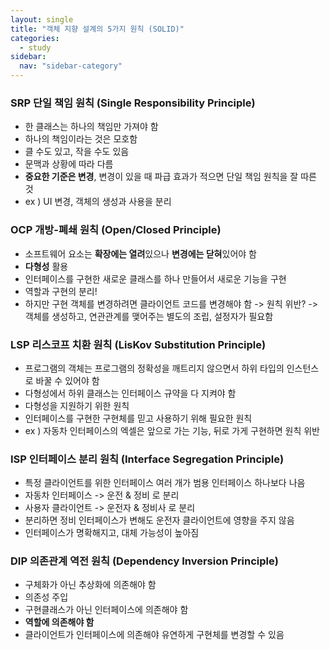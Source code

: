 ```yaml
---
layout: single
title: "객체 지향 설계의 5가지 원칙 (SOLID)"
categories:
  - study
sidebar:
  nav: "sidebar-category"
---
```


### SRP 단일 책임 원칙 (Single Responsibility Principle)
- 한 클래스는 하나의 책임만 가져야 함
- 하나의 책임이라는 것은 모호함 
- 클 수도 있고, 작을 수도 있음
- 문맥과 상황에 따라 다름
- **중요한 기준은 변경**, 변경이 있을 때 파급 효과가 적으면 단일 책임 원칙을 잘 따른 것
- ex ) UI 변경, 객체의 생성과 사용을 분리

### OCP 개방-폐쇄 원칙 (Open/Closed Principle)
- 소프트웨어 요소는 **확장에는 열려**있으나 **변경에는 닫혀**있어야 함
- **다형성** 활용
- 인터페이스를 구현한 새로운 클래스를 하나 만들어서 새로운 기능을 구현
- 역할과 구현의 분리!
- 하지만 구현 객체를 변경하려면 클라이언트 코드를 변경해야 함 -> 원칙 위반? -> 객체를 생성하고, 연관관계를 맺어주는 별도의 조립, 설정자가 필요함

### LSP 리스코프 치환 원칙 (LisKov Substitution Principle)
- 프로그램의 객체는 프로그램의 정확성을 깨트리지 않으면서 하위 타입의 인스턴스로 바꿀 수 있어야 함
- 다형성에서 하위 클래스는 인터페이스 규약을 다 지켜야 함
- 다형성을 지원하기 위한 원칙
- 인터페이스를 구현한 구현체를 믿고 사용하기 위해 필요한 원칙
- ex ) 자동차 인터페이스의 엑셀은 앞으로 가는 기능, 뒤로 가게 구현하면 원칙 위반

### ISP 인터페이스 분리 원칙 (Interface Segregation Principle)
- 특정 클라이언트를 위한 인터페이스 여러 개가 범용 인터페이스 하나보다 나음
- 자동차 인터페이스 -> 운전 & 정비 로 분리
- 사용자 클라이언트 -> 운전자 & 정비사 로 분리
- 분리하면 정비 인터페이스가 변해도 운전자 클라이언트에 영향을 주지 않음
- 인터페이스가 명확해지고, 대체 가능성이 높아짐

### DIP 의존관계 역전 원칙 (Dependency Inversion Principle)
- 구체화가 아닌 추상화에 의존해야 함
- 의존성 주입
- 구현클래스가 아닌 인터페이스에 의존해야 함
- **역할에 의존해야 함**
- 클라이언트가 인터페이스에 의존해야 유연하게 구현체를 변경할 수 있음

